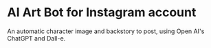 # AI Art Bot for Instagram account

An automatic character image and backstory to post, using Open AI's ChatGPT and Dall-e.

